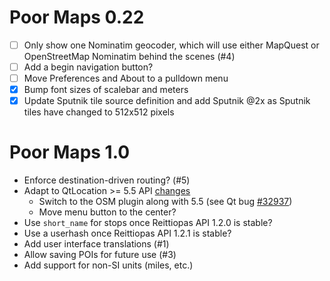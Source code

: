 Poor Maps 0.22
==============

* [ ] Only show one Nominatim geocoder, which will use either MapQuest
      or OpenStreetMap Nominatim behind the scenes (#4)
* [ ] Add a begin navigation button?
* [ ] Move Preferences and About to a pulldown menu
* [x] Bump font sizes of scalebar and meters
* [x] Update Sputnik tile source definition and add Sputnik @2x as
      Sputnik tiles have changed to 512x512 pixels

Poor Maps 1.0
=============

* Enforce destination-driven routing? (#5)
* Adapt to QtLocation >= 5.5 API
  [changes](http://doc.qt.io/qt-5/qtlocation-changes.html)
    - Switch to the OSM plugin along with 5.5
      (see Qt bug [#32937](http://bugreports.qt.io/browse/QTBUG-32937))
    - Move menu button to the center?
* Use `short_name` for stops once Reittiopas API 1.2.0 is stable?
* Use a userhash once Reittiopas API 1.2.1 is stable?
* Add user interface translations (#1)
* Allow saving POIs for future use (#3)
* Add support for non-SI units (miles, etc.)
